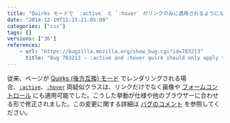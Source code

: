 ```yaml
---
title: "Quirks モードで `:active` と `:hover` がリンクのみに適用されるようになりました"
date: "2014-12-19T11:15:21-05:00"
categories: ["css"]
tags: []
versions: ["36"]
references:
    - url: "https://bugzilla.mozilla.org/show_bug.cgi?id=783213"
      title: "Bug 783213 – :active and :hover quirk should only apply to links"
---
```

従来、ページが [Quirks (後方互換) モード](https://developer.mozilla.org/docs/Mozilla_Quirks_Mode_Behavior) でレンダリングされる場合、[`:active`](https://developer.mozilla.org/docs/Web/CSS/:active)、[`:hover`](https://developer.mozilla.org/docs/Web/CSS/:hover) 両疑似クラスは、リンクだけでなく画像や [フォームコントロール](https://developer.mozilla.org/docs/Web/Guide/HTML/Forms_in_HTML) にも適用可能でした。こうした挙動が仕様や他のブラウザーに合わせる形で修正されました。この変更に関する詳細は [バグのコメント](https://bugzilla.mozilla.org/show_bug.cgi?id=783213#c31) を参照してください。
